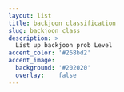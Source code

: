 ```yaml
---
layout: list
title: backjoon classification
slug: backjoon_class
description: >
  List up backjoon prob Level
accent_color: '#268bd2'
accent_image:
  background: '#202020'
  overlay:    false
---
```


